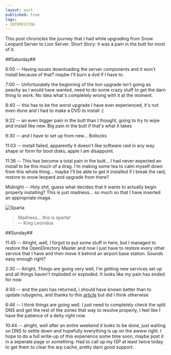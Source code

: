 ```yaml
---
layout: post
published: true
tags:
- INTERESTING
---
```

This post chronicles the journey that I had while upgrading from Snow Leopard Server to Lion Server. Short Story: it was a pain in the butt for most of it.

##Saturday##

6:00 -- Having issues downloading the server components and it won't install because of that? maybe I'll burn a dvd if I have to.

7:00 -- Unfortunately the beginning of the lion upgrade isn't going as peachy as I would have wanted, need to do some crazy stuff to get the darn thing to work. No idea what's completely wrong with it at the moment.

8:40 -- this has to be the worst upgrade I have ever experienced, it's not even done and I had to make a DVD to install :(

9:22 -- an even bigger pain in the butt than I thought, going to try to wipe and install like new. Big pain in the butt if that's what it takes

9:30 -- and I have to set up from new... Bollocks

11:03 -- install failed, apparently it doesn't like software raid in any way shape or form for boot disks, apple I am disappoint.

11:36 -- This has become a total pain in the butt… I had never expected an install to be this much of a drag. I'm making some tea to calm myself down from this whole thing… maybe I'll be able to get it installed if I break the raid, restore to snow leopard and upgrade from there?

Midnight -- Holy shit, guess what decides that it wants to actually begin properly installing? This is just madness… so much so that I have inserted an appropriate image.

![Sparta](http://images4.wikia.nocookie.net/__cb20111122193821/sonic/images/9/90/Madness-this-is-sparta.jpg)
> Madness… this is sparta!  
> -- King Leonidus

##Sunday##

11:45 -- Alright, well, I forgot to put some stuff in here, but I managed to restore the OpenDirectory Master and now I just have to restore every other service that I have and then move it behind an airport base station. Sounds easy enough right?

2:30 -- Alright, Things are going very well, I'm getting new services set up and all things haven't imploded or exploded. It looks like my pain has ended for now.

4:00 -- and the pain has returned, i should have known better than to update rubygems, and thanks to this [article](http://support.apple.com/kb/TS4042?locale=en) but did I think otherwise

6:46 -- I think things are going well. I just need to completely check the split DNS and get the rest of the zones that way to resolve properly, I feel like I have the patience of a deity right now.

10:44 -- alright, well after an entire weekend it looks to be done, just waiting on DNS to settle down and hopefully everything is up on the awww right. I hope to do a full write-up of this experience some time soon, maybe post it in a seperate page or something. Had to call up my ISP at least twice today to get them to clear the arp cache, pretty darn good support.